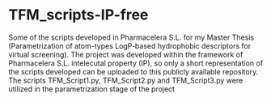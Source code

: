 # TFM_scripts-IP-free
Some of the scripts developed in Pharmacelera S.L. for my Master Thesis (Parametrization of atom-types LogP-based hydrophobic descriptors for virtual screening). The project was developed within the framework of Pharmacelera S.L. intelecutal property (IP), so only a short representation of the scripts developed can be uploaded to this publicly available repository. 
The scripts TFM_Script1.py, TFM_Script2.py and TFM_Script3.py were utilized in the parametrization stage of the project
